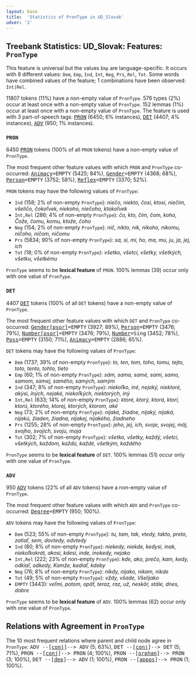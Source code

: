 ```yaml
---
layout: base
title:  'Statistics of PronType in UD_Slovak'
udver: '2'
---
```


## Treebank Statistics: UD_Slovak: Features: `PronType`

This feature is universal but the values `Emp` are language-specific.
It occurs with 8 different values: `Dem`, `Emp`, `Ind`, `Int`, `Neg`, `Prs`, `Rel`, `Tot`.
Some words have combined values of the feature; 1 combinations have been observed: `Int|Rel`.

11807 tokens (11%) have a non-empty value of `PronType`.
576 types (2%) occur at least once with a non-empty value of `PronType`.
152 lemmas (1%) occur at least once with a non-empty value of `PronType`.
The feature is used with 3 part-of-speech tags: <tt><a href="sk-pos-PRON.html">PRON</a></tt> (6450; 6% instances), <tt><a href="sk-pos-DET.html">DET</a></tt> (4407; 4% instances), <tt><a href="sk-pos-ADV.html">ADV</a></tt> (950; 1% instances).

### `PRON`

6450 <tt><a href="sk-pos-PRON.html">PRON</a></tt> tokens (100% of all `PRON` tokens) have a non-empty value of `PronType`.

The most frequent other feature values with which `PRON` and `PronType` co-occurred: <tt><a href="sk-feat-Animacy.html">Animacy</a></tt><tt>=EMPTY</tt> (5425; 84%), <tt><a href="sk-feat-Gender.html">Gender</a></tt><tt>=EMPTY</tt> (4368; 68%), <tt><a href="sk-feat-Person.html">Person</a></tt><tt>=EMPTY</tt> (3752; 58%), <tt><a href="sk-feat-Reflex.html">Reflex</a></tt><tt>=EMPTY</tt> (3370; 52%).

`PRON` tokens may have the following values of `PronType`:

* `Ind` (158; 2% of non-empty `PronType`): <em>niečo, niekto, čosi, ktosi, niečím, všeličo, čokoľvek, niekoho, niečoho, ktokoľvek</em>
* `Int,Rel` (286; 4% of non-empty `PronType`): <em>čo, kto, čím, čom, koho, Čože, čomu, komu, ktože, čoho</em>
* `Neg` (154; 2% of non-empty `PronType`): <em>nič, nikto, nik, nikoho, nikomu, ničoho, ničom, ničomu</em>
* `Prs` (5834; 90% of non-empty `PronType`): <em>sa, si, mi, ho, ma, mu, ju, ja, jej, ich</em>
* `Tot` (18; 0% of non-empty `PronType`): <em>všetko, všetci, všetky, všetkých, všetku, všetkému</em>

`PronType` seems to be **lexical feature** of `PRON`. 100% lemmas (39) occur only with one value of `PronType`.

### `DET`

4407 <tt><a href="sk-pos-DET.html">DET</a></tt> tokens (100% of all `DET` tokens) have a non-empty value of `PronType`.

The most frequent other feature values with which `DET` and `PronType` co-occurred: <tt><a href="sk-feat-Gender-psor.html">Gender[psor]</a></tt><tt>=EMPTY</tt> (3927; 89%), <tt><a href="sk-feat-Person.html">Person</a></tt><tt>=EMPTY</tt> (3476; 79%), <tt><a href="sk-feat-Number-psor.html">Number[psor]</a></tt><tt>=EMPTY</tt> (3476; 79%), <tt><a href="sk-feat-Number.html">Number</a></tt><tt>=Sing</tt> (3452; 78%), <tt><a href="sk-feat-Poss.html">Poss</a></tt><tt>=EMPTY</tt> (3150; 71%), <tt><a href="sk-feat-Animacy.html">Animacy</a></tt><tt>=EMPTY</tt> (2886; 65%).

`DET` tokens may have the following values of `PronType`:

* `Dem` (1737; 39% of non-empty `PronType`): <em>to, ten, tom, toho, tomu, tejto, toto, tento, tohto, tieto</em>
* `Emp` (60; 1% of non-empty `PronType`): <em>sám, sama, samé, sami, samo, samom, samej, samého, samých, samým</em>
* `Ind` (347; 8% of non-empty `PronType`): <em>niekoľko, iné, nejaký, niektoré, akýsi, iných, nejaké, niekoľkých, niektorých, iný</em>
* `Int,Rel` (633; 14% of non-empty `PronType`): <em>ktoré, ktorý, ktorá, ktorí, ktorú, ktorého, ktorej, ktorých, ktorom, aké</em>
* `Neg` (73; 2% of non-empty `PronType`): <em>nijaké, žiadne, nijaký, nijaká, nijakú, žiaden, žiadna, nijakej, nijakého, žiadneho</em>
* `Prs` (1255; 28% of non-empty `PronType`): <em>jeho, jej, ich, svoje, svojej, môj, svojho, svojich, svoju, moja</em>
* `Tot` (302; 7% of non-empty `PronType`): <em>všetko, všetky, každý, všetci, všetkých, každom, každú, každé, všetkým, každého</em>

`PronType` seems to be **lexical feature** of `DET`. 100% lemmas (51) occur only with one value of `PronType`.

### `ADV`

950 <tt><a href="sk-pos-ADV.html">ADV</a></tt> tokens (22% of all `ADV` tokens) have a non-empty value of `PronType`.

The most frequent other feature values with which `ADV` and `PronType` co-occurred: <tt><a href="sk-feat-Degree.html">Degree</a></tt><tt>=EMPTY</tt> (950; 100%).

`ADV` tokens may have the following values of `PronType`:

* `Dem` (523; 55% of non-empty `PronType`): <em>tu, tam, tak, vtedy, takto, preto, zatiaľ, sem, dovtedy, odvtedy</em>
* `Ind` (80; 8% of non-empty `PronType`): <em>niekedy, niekde, kedysi, inak, niekoľkokrát, akosi, kdesi, inde, inokedy, nejako</em>
* `Int,Rel` (222; 23% of non-empty `PronType`): <em>kde, ako, prečo, kam, kedy, odkiaľ, odkedy, Kamže, kadiaľ, kdeby</em>
* `Neg` (76; 8% of non-empty `PronType`): <em>nikdy, nijako, nikam, nikde</em>
* `Tot` (49; 5% of non-empty `PronType`): <em>vždy, všade, Všelijako</em>
* `EMPTY` (3443): <em>veľmi, potom, opäť, teraz, raz, už, neskôr, stále, dnes, dobre</em>

`PronType` seems to be **lexical feature** of `ADV`. 100% lemmas (62) occur only with one value of `PronType`.

## Relations with Agreement in `PronType`

The 10 most frequent relations where parent and child node agree in `PronType`:
<tt>ADV --[<tt><a href="sk-dep-conj.html">conj</a></tt>]--> ADV</tt> (5; 63%),
<tt>DET --[<tt><a href="sk-dep-conj.html">conj</a></tt>]--> DET</tt> (5; 71%),
<tt>PRON --[<tt><a href="sk-dep-conj.html">conj</a></tt>]--> PRON</tt> (4; 100%),
<tt>PRON --[<tt><a href="sk-dep-orphan.html">orphan</a></tt>]--> PRON</tt> (3; 100%),
<tt>DET --[<tt><a href="sk-dep-dep.html">dep</a></tt>]--> ADV</tt> (1; 100%),
<tt>PRON --[<tt><a href="sk-dep-appos.html">appos</a></tt>]--> PRON</tt> (1; 100%).

